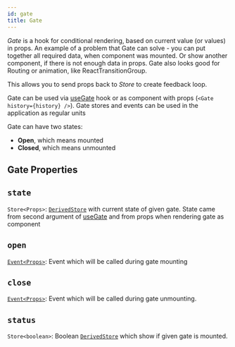 ```yaml
---
id: gate
title: Gate
---
```


_Gate_ is a hook for conditional rendering, based on current value (or values) in props. An example of a problem that Gate can solve - you can put together all required data, when component was mounted. Or show another component, if there is not enough data in props. Gate also looks good for Routing or animation, like ReactTransitionGroup.

This allows you to send props back to _Store_ to create feedback loop.

Gate can be used via [useGate](./useGate.md) hook or as component with props (`<Gate history={history} />`). Gate stores and events can be used in the application as regular units

Gate can have two states:

- **Open**, which means mounted
- **Closed**, which means unmounted

## Gate Properties

## `state`

`Store<Props>`: [`DerivedStore`](../effector/Store.md#derived-store) with current state of given gate. State came from second argument of [useGate](./useGate.md) and from props when rendering gate as component

## `open`

[`Event<Props>`](../effector/Event.md): Event which will be called during gate mounting

## `close`

[`Event<Props>`](../effector/Event.md): Event which will be called during gate unmounting.

## `status`

`Store<boolean>`: Boolean [`DerivedStore`](../effector/Store.md#derived-store) which show if given gate is mounted.
